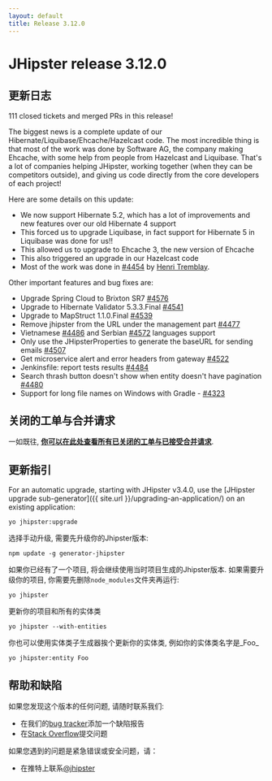 ```yaml
---
layout: default
title: Release 3.12.0
---
```


JHipster release 3.12.0
==================

更新日志
----------

111 closed tickets and merged PRs in this release!

The biggest news is a complete update of our Hibernate/Liquibase/Ehcache/Hazelcast code. The most incredible thing is that most of the work was done by Software AG, the company making Ehcache, with some help from people from Hazelcast and Liquibase. That's a lot of companies helping JHipster, working together (when they can be competitors outside), and giving us code directly from the core developers of each project!

Here are some details on this update:

- We now support Hibernate 5.2, which has a lot of improvements and new features over our old Hibernate 4 support
- This forced us to upgrade Liquibase, in fact support for Hibernate 5 in Liquibase was done for us!!
- This allowed us to upgrade to Ehcache 3, the new version of Ehcache
- This also triggered an upgrade in our Hazelcast code
- Most of the work was done in [#4454](https://github.com/jhipster/generator-jhipster/pull/4454) by [Henri Tremblay](https://twitter.com/henri_tremblay).

Other important features and bug fixes are:

- Upgrade Spring Cloud to Brixton SR7 [#4576](https://github.com/jhipster/generator-jhipster/pull/4576)
- Upgrade to Hibernate Validator 5.3.3.Final [#4541](https://github.com/jhipster/generator-jhipster/pull/4541)
- Upgrade to MapStruct 1.1.0.Final [#4539](https://github.com/jhipster/generator-jhipster/pull/4539)
- Remove jhipster from the URL under the management part [#4477](https://github.com/jhipster/generator-jhipster/pull/4477)
- Vietnamese [#4486](https://github.com/jhipster/generator-jhipster/pull/4486) and Serbian [#4572](https://github.com/jhipster/generator-jhipster/pull/4572) languages support
- Only use the JHipsterProperties to generate the baseURL for sending emails [#4507](https://github.com/jhipster/generator-jhipster/issues/4507)
- Get microservice alert and error headers from gateway [#4522](https://github.com/jhipster/generator-jhipster/pull/4522)
- Jenkinsfile: report tests results [#4484](https://github.com/jhipster/generator-jhipster/pull/4484)
- Search thrash button doesn't show when entity doesn't have pagination [#4480](https://github.com/jhipster/generator-jhipster/issues/4480)
- Support for long file names on Windows with Gradle - [#4323](https://github.com/jhipster/generator-jhipster/issues/4323)


关闭的工单与合并请求
------------
一如既往, __[你可以在此处查看所有已关闭的工单与已接受合并请求](https://github.com/jhipster/generator-jhipster/issues?q=milestone%3A3.12.0+is%3Aclosed)__.

更新指引
------------

For an automatic upgrade, starting with JHipster v3.4.0, use the [JHipster upgrade sub-generator]({{ site.url }}/upgrading-an-application/) on an existing application:

```
yo jhipster:upgrade
```

选择手动升级, 需要先升级你的Jhipster版本:

```
npm update -g generator-jhipster
```

如果你已经有了一个项目, 将会继续使用当时项目生成的Jhipster版本.
如果需要升级你的项目, 你需要先删除`node_modules`文件夹再运行:

```
yo jhipster
```

更新你的项目和所有的实体类

```
yo jhipster --with-entities
```

你也可以使用实体类子生成器挨个更新你的实体类, 例如你的实体类名字是_Foo_

```
yo jhipster:entity Foo
```

帮助和缺陷
--------------

如果您发现这个版本的任何问题, 请随时联系我们:

- 在我们的[bug tracker](https://github.com/jhipster/generator-jhipster/issues?state=open)添加一个缺陷报告
- 在[Stack Overflow](http://stackoverflow.com/tags/jhipster/info)提交问题

如果您遇到的问题是紧急错误或安全问题，请：

- 在推特上联系[@jhipster](https://twitter.com/jhipster)
